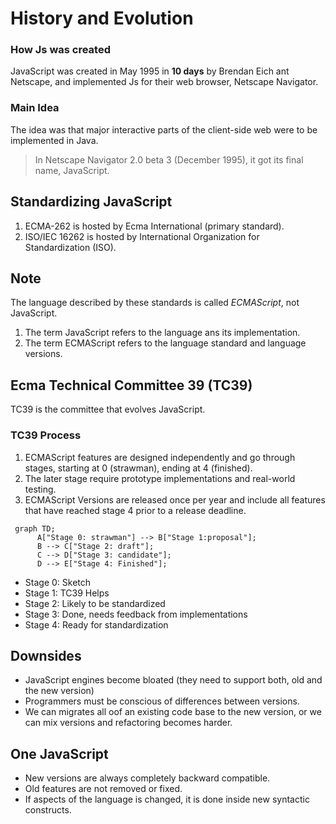# History and Evolution

### How Js was created

JavaScript was created in May 1995 in **10 days** by Brendan Eich ant Netscape, and implemented Js for their web browser, Netscape Navigator.

### Main Idea
The idea was that major interactive parts of the client-side web were to be implemented in Java. 

>In Netscape Navigator 2.0 beta 3 (December 1995), it got its final name, JavaScript.

## Standardizing JavaScript

1. ECMA-262 is hosted by Ecma International (primary standard).
2. ISO/IEC 16262 is hosted by International Organization for Standardization (ISO).

## Note
The language described by these standards is called *ECMAScript*, not JavaScript.

1. The term JavaScript refers to the language ans its implementation.
2. The term ECMAScript refers to the language standard and language versions.

## Ecma Technical Committee 39 (TC39)

TC39 is the committee that evolves JavaScript.

### TC39 Process
1. ECMAScript features are designed independently and go through stages, starting at 0 (strawman), ending at 4 (finished).
2. The later stage require prototype implementations and real-world testing.
3. ECMAScript Versions are released once per year and include all features that have reached stage 4 prior to a release deadline.


```mermaid
 graph TD;
      A["Stage 0: strawman"] --> B["Stage 1:proposal"]; 
      B --> C["Stage 2: draft"];
      C --> D["Stage 3: candidate"];
      D --> E["Stage 4: Finished"];
```

- Stage 0: Sketch
- Stage 1: TC39 Helps
- Stage 2: Likely to be standardized
- Stage 3: Done, needs feedback from implementations
- Stage 4: Ready for standardization 

## Downsides
- JavaScript engines become bloated (they need to support both, old and the new version)
- Programmers must be conscious of differences between versions.
- We can migrates all oof an existing code base to the new version, or we can mix versions and refactoring becomes harder.

## One JavaScript
- New versions are always completely backward compatible.
- Old features are not removed or fixed.
- If aspects of the language is changed, it is done inside new syntactic constructs.